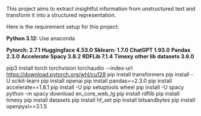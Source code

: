 This project aims to extract insightful information from unstructured text and transform it into a structured representation.

Here is the requirement setup for this project:

**Python 3.12:**
Use anaconda 

**Pytorch: 2.7.1** 
**Huggingface 4.53.0**
**Sklearn: 1.7.0**
**ChatGPT 1.93.0** 
**Pandas 2.3.0**
**Accelerate**
**Spacy 3.8.2**
**RDFLib 7.1.4**
**Timexy**
**other lib**
**datasets 3.6.0**

pip3 install torch torchvision torchaudio --index-url https://download.pytorch.org/whl/cu128
pip install transformers
pip install -U scikit-learn
pip install openai
pip install pandas==2.3.0
pip install accelerate==1.8.1
pip install -U pip setuptools wheel
pip install -U spacy
python -m spacy download en_core_web_lg
pip install rdflib
pip install timexy
pip install datasets
pip install hf_xet
pip install bitsandbytes
pip install openpyxl==3.1.5
